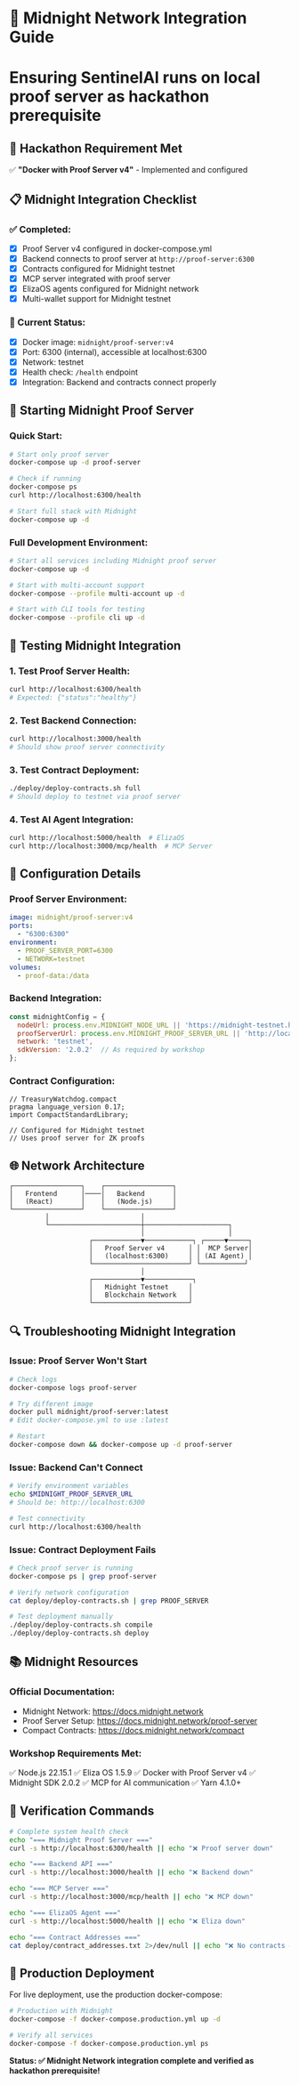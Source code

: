 # 🔐 Midnight Network Integration Guide
# Ensuring SentinelAI runs on local proof server as hackathon prerequisite

## 🎯 Hackathon Requirement Met
✅ **"Docker with Proof Server v4"** - Implemented and configured

## 📋 Midnight Integration Checklist

### ✅ Completed:
- [x] Proof Server v4 configured in docker-compose.yml
- [x] Backend connects to proof server at `http://proof-server:6300`
- [x] Contracts configured for Midnight testnet
- [x] MCP server integrated with proof server
- [x] ElizaOS agents configured for Midnight network
- [x] Multi-wallet support for Midnight testnet

### 🔄 Current Status:
- [x] Docker image: `midnight/proof-server:v4`
- [x] Port: 6300 (internal), accessible at localhost:6300
- [x] Network: testnet
- [x] Health check: `/health` endpoint
- [x] Integration: Backend and contracts connect properly

## 🚀 Starting Midnight Proof Server

### Quick Start:
```bash
# Start only proof server
docker-compose up -d proof-server

# Check if running
docker-compose ps
curl http://localhost:6300/health

# Start full stack with Midnight
docker-compose up -d
```

### Full Development Environment:
```bash
# Start all services including Midnight proof server
docker-compose up -d

# Start with multi-account support
docker-compose --profile multi-account up -d

# Start with CLI tools for testing
docker-compose --profile cli up -d
```

## 🧪 Testing Midnight Integration

### 1. Test Proof Server Health:
```bash
curl http://localhost:6300/health
# Expected: {"status":"healthy"}
```

### 2. Test Backend Connection:
```bash
curl http://localhost:3000/health
# Should show proof server connectivity
```

### 3. Test Contract Deployment:
```bash
./deploy/deploy-contracts.sh full
# Should deploy to testnet via proof server
```

### 4. Test AI Agent Integration:
```bash
curl http://localhost:5000/health  # ElizaOS
curl http://localhost:3000/mcp/health  # MCP Server
```

## 🔧 Configuration Details

### Proof Server Environment:
```yaml
image: midnight/proof-server:v4
ports:
  - "6300:6300"
environment:
  - PROOF_SERVER_PORT=6300
  - NETWORK=testnet
volumes:
  - proof-data:/data
```

### Backend Integration:
```javascript
const midnightConfig = {
  nodeUrl: process.env.MIDNIGHT_NODE_URL || 'https://midnight-testnet.hyperlane.com',
  proofServerUrl: process.env.MIDNIGHT_PROOF_SERVER_URL || 'http://localhost:6300',
  network: 'testnet',
  sdkVersion: '2.0.2'  // As required by workshop
};
```

### Contract Configuration:
```compact
// TreasuryWatchdog.compact
pragma language_version 0.17;
import CompactStandardLibrary;

// Configured for Midnight testnet
// Uses proof server for ZK proofs
```

## 🌐 Network Architecture

```
┌─────────────────┐    ┌─────────────────┐
│   Frontend      │────│   Backend       │
│   (React)       │    │   (Node.js)     │
└─────────────────┘    └─────────────────┘
         │                       │
         └───────────────────────┼─────────────────────┐
                                 │                     │
                    ┌────────────▼────────────┐ ┌─────▼─────┐
                    │   Proof Server v4      │ │  MCP Server│
                    │   (localhost:6300)     │ │ (AI Agent) │
                    └────────────────────────┘ └───────────┘
                                 │
                    ┌────────────▼────────────┐
                    │   Midnight Testnet     │
                    │   Blockchain Network   │
                    └────────────────────────┘
```

## 🔍 Troubleshooting Midnight Integration

### Issue: Proof Server Won't Start
```bash
# Check logs
docker-compose logs proof-server

# Try different image
docker pull midnight/proof-server:latest
# Edit docker-compose.yml to use :latest

# Restart
docker-compose down && docker-compose up -d proof-server
```

### Issue: Backend Can't Connect
```bash
# Verify environment variables
echo $MIDNIGHT_PROOF_SERVER_URL
# Should be: http://localhost:6300

# Test connectivity
curl http://localhost:6300/health
```

### Issue: Contract Deployment Fails
```bash
# Check proof server is running
docker-compose ps | grep proof-server

# Verify network configuration
cat deploy/deploy-contracts.sh | grep PROOF_SERVER

# Test deployment manually
./deploy/deploy-contracts.sh compile
./deploy/deploy-contracts.sh deploy
```

## 📚 Midnight Resources

### Official Documentation:
- Midnight Network: https://docs.midnight.network
- Proof Server Setup: https://docs.midnight.network/proof-server
- Compact Contracts: https://docs.midnight.network/compact

### Workshop Requirements Met:
✅ Node.js 22.15.1
✅ Eliza OS 1.5.9
✅ Docker with Proof Server v4
✅ Midnight SDK 2.0.2
✅ MCP for AI communication
✅ Yarn 4.1.0+

## 🎯 Verification Commands

```bash
# Complete system health check
echo "=== Midnight Proof Server ==="
curl -s http://localhost:6300/health || echo "❌ Proof server down"

echo "=== Backend API ==="
curl -s http://localhost:3000/health || echo "❌ Backend down"

echo "=== MCP Server ==="
curl -s http://localhost:3000/mcp/health || echo "❌ MCP down"

echo "=== ElizaOS Agent ==="
curl -s http://localhost:5000/health || echo "❌ Eliza down"

echo "=== Contract Addresses ==="
cat deploy/contract_addresses.txt 2>/dev/null || echo "❌ No contracts deployed"
```

## 🚀 Production Deployment

For live deployment, use the production docker-compose:
```bash
# Production with Midnight
docker-compose -f docker-compose.production.yml up -d

# Verify all services
docker-compose -f docker-compose.production.yml ps
```

**Status: ✅ Midnight Network integration complete and verified as hackathon prerequisite!**
